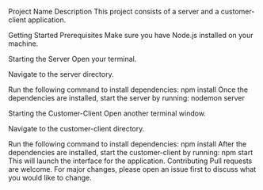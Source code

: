 Project Name
Description
This project consists of a server and a customer-client application.

Getting Started
Prerequisites
Make sure you have Node.js installed on your machine.

Starting the Server
Open your terminal.

Navigate to the server directory.

Run the following command to install dependencies:
npm install
Once the dependencies are installed, start the server by running:
nodemon server

Starting the Customer-Client
Open another terminal window.

Navigate to the customer-client directory.

Run the following command to install dependencies:
npm install
After the dependencies are installed, start the customer-client by running:
npm start
This will launch the interface for the application.
Contributing
Pull requests are welcome. For major changes, please open an issue first to discuss what you would like to change.
